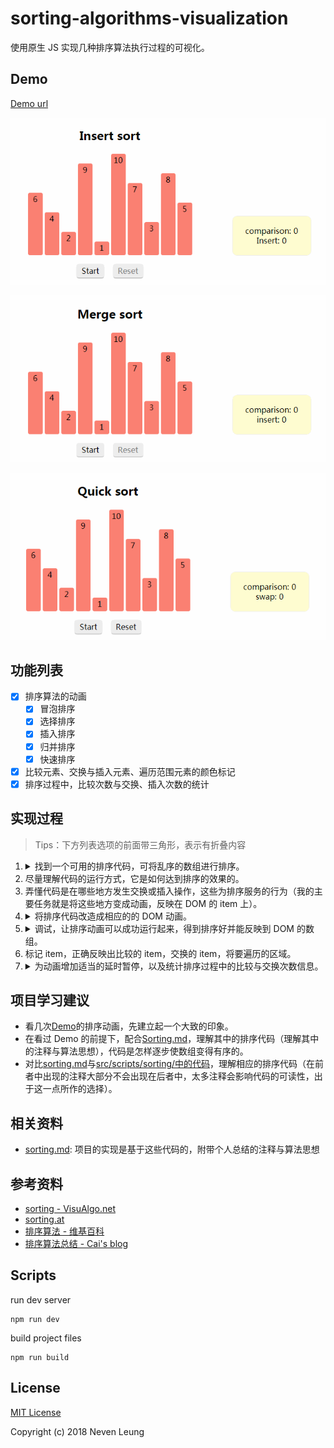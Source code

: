 # sorting-algorithms-visualization

使用原生 JS 实现几种排序算法执行过程的可视化。

## Demo

[Demo url](https://nevenleung.github.io/sorting-algorithms-visualization/)

![](https://github.com/NevenLeung/sorting-algorithms-visualization/blob/master/demo/insert-sort.gif)

![](https://github.com/NevenLeung/sorting-algorithms-visualization/blob/master/demo/merge-sort.gif)

![](https://github.com/NevenLeung/sorting-algorithms-visualization/blob/master/demo/quick-sort.gif)

## 功能列表

- [x] 排序算法的动画
    - [x] 冒泡排序
    - [x] 选择排序
    - [x] 插入排序
    - [x] 归并排序
    - [x] 快速排序
- [x] 比较元素、交换与插入元素、遍历范围元素的颜色标记
- [x] 排序过程中，比较次数与交换、插入次数的统计

## 实现过程

> Tips：下方列表选项的前面带三角形，表示有折叠内容

1. <details>
     <summary>找到一个可用的排序代码，可将乱序的数组进行排序。</summary>
     <ul>
       <li>可以是伪代码或者其他编程语言写的排序代码，再用 JS 实现一遍</li>
     </ul>
   </details>
1. 尽量理解代码的运行方式，它是如何达到排序的效果的。
1. 弄懂代码是在哪些地方发生交换或插入操作，这些为排序服务的行为（我的主要任务就是将这些地方变成动画，反映在 DOM 的 item 上）。
1. <details>
     <summary>将排序代码改造成相应的的 DOM 动画。</summary>
     <ol>
       <li>交换动画与插入动画的实现分为两个部分：节点移动动画、节点交换(插入)操作</li>
       <li>使用异步编程确保节点交换(插入)操作发生在动画执行完毕之后，这样就可以将节点移动动画和节点交换(插入)操作很好的结合起来</li>
       <li>
         <details>
           <summary><code>swap()</code> 与 <code>insert()</code> 的实现细节</summary>
           <ol>
             <li>关键点一: 使用 transform 的 translateX 实现节点的平移动画（transform 属性不会改变节点在 DOM 中的实际位置，也不会影响其他节点位置）。</li>
             <li>关键点二: 使用<code>animation = el.animate()</code>来执行动画，再把节点交换(插入)操作放在<code>animation.onfinish</code>的回调函数中, 以确保节点交换(插入)操作发生在动画执行完毕之后。</li>
             <li>关键点三：<code>swap()</code>与<code>insert()</code>返回一个 promise，以供在相应排序函数中进行调用。将<code>resolve()</code>写在<code>animation.onfinish</code>中，节点交换(插入)操作之后的地方。</li>
           </ol>
         </details>
       </li>
     </ol>
   </details>
1. <details>
     <summary>调试，让排序动画可以成功运行起来，得到排序好并能反映到 DOM 的数组。</summary>
     <ul>
       <li>在归并排序与快速排序中使用了递归，但在递归过程中使用异步编程与其他情况下使用异步编程没有太多的区别</li>
     </ul>
   </details>
1. 标记 item，正确反映出比较的 item，交换的 item，将要遍历的区域。
1. <details>
     <summary>为动画增加适当的延时暂停，以及统计排序过程中的比较与交换次数信息。</summary>
     <ul>
       <li>尽量在每一次颜色标记取消后、每一次循环结束后、每一个交换（插入）操作之后执行一个短时的暂停，让动画的颜色变化可以正确反映出程序的执行阶段</li>
     </ul>
   </details>

## 项目学习建议

- 看几次[Demo](https://nevenleung.github.io/sorting-algorithms-visualization/)的排序动画，先建立起一个大致的印象。
- 在看过 Demo 的前提下，配合[Sorting.md](https://github.com/NevenLeung/sorting-algorithms-visualization/blob/master/Sorting.md)，理解其中的排序代码（理解其中的注释与算法思想），代码是怎样逐步使数组变得有序的。
- 对比[sorting.md](https://github.com/NevenLeung/sorting-algorithms-visualization/blob/master/sorting.md)与[src/scripts/sorting/中的代码](https://github.com/NevenLeung/sorting-algorithms-visualization/blob/master/src/scripts/sorting/)，理解相应的排序代码（在前者中出现的注释大部分不会出现在后者中，太多注释会影响代码的可读性，出于这一点所作的选择）。

## 相关资料

- [sorting.md](https://github.com/NevenLeung/sorting-algorithms-visualization/blob/master/sorting.md): 项目的实现是基于这些代码的，附带个人总结的注释与算法思想

## 参考资料

- [sorting - VisuAlgo.net](https://visualgo.net/en/sorting)
- [sorting.at](http://sorting.at/)
- [排序算法 - 维基百科](https://zh.wikipedia.org/wiki/%E6%8E%92%E5%BA%8F%E7%AE%97%E6%B3%95)
- [排序算法总结 - Cai's blog](http://ccc013.github.io/2016/11/20/%E6%8E%92%E5%BA%8F%E7%AE%97%E6%B3%95%E6%80%BB%E7%BB%93/)

## Scripts

run dev server

```
npm run dev
```

build project files

```
npm run build
```

## License

[MIT License](https://github.com/NevenLeung/sorting-algorithms-visualization/blob/master/LICENSE)

Copyright (c) 2018 Neven Leung